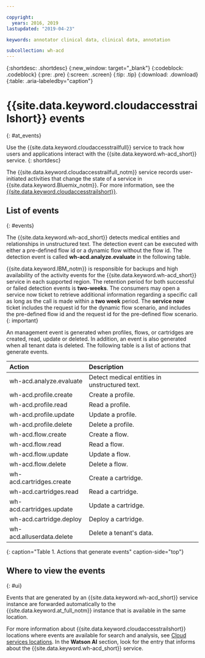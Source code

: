 ```yaml
---

copyright:
  years: 2016, 2019
lastupdated: "2019-04-23"

keywords: annotator clinical data, clinical data, annotation

subcollection: wh-acd
---
```


{:shortdesc: .shortdesc}
{:new_window: target="_blank"}
{:codeblock: .codeblock}
{:pre: .pre}
{:screen: .screen}
{:tip: .tip}
{:download: .download}
{:table: .aria-labeledby="caption"}

<!-- Name your file `at-events.md` and include it in the Reference nav group in your toc file. -->

# {{site.data.keyword.cloudaccesstrailshort}} events
{: #at_events}

Use the {{site.data.keyword.cloudaccesstrailfull}} service to track how users and applications interact with the {{site.data.keyword.wh-acd_short}} service.
{: shortdesc}

The {{site.data.keyword.cloudaccesstrailfull_notm}} service records user-initiated activities that change the state of a service in {{site.data.keyword.Bluemix_notm}}. For more information, see the [{{site.data.keyword.cloudaccesstrailshort}}](https://cloud.ibm.com/docs/activity-tracker?topic=activity-tracker-getting-started).

<!-- You can create different sections to group events by area. -->

## List of events
{: #events}

<!-- Make sure you introduce the table with a detailed description that immediately precedes it. For example, see https://cloud.ibm.com/docs/services/cloud-activity-tracker/services?topic=cloud-activity-tracker-cf. -->
The {{site.data.keyword.wh-acd_short}} detects medical entities and relationships in unstructured text. The detection event can be executed with either a pre-defined flow id or a dynamic flow without the flow id. The detection event is called **wh-acd.analyze.evaluate** in the following table. 

{{site.data.keyword.IBM_notm}} is responsible for backups and high availability of the activity events for the {{site.data.keyword.wh-acd_short}} service in each supported region. The retention period for both successful or failed detection events is **two-weeks**. The consumers may open a service now ticket to retrieve additional information regarding a specific call as long as the call is made within a **two week** period. The **service now** ticket includes the request id for the dynamic flow scenario, and includes the pre-defined flow id and the request id for the pre-defined flow scenario.
{: important}


An management event is generated when profiles, flows, or cartridges are created, read, update or deleted. In addition, an event is also generated when all tenant data is deleted. The following table is a list of actions that generate events.






| Action | Description |
|:-----------------|:-----------------|
| wh-acd.analyze.evaluate | Detect medical entities in unstructured text. | 
| wh-acd.profile.create | Create a profile. |
| wh-acd.profile.read   | Read   a profile. |
| wh-acd.profile.update | Update a profile. |
| wh-acd.profile.delete | Delete a profile. |
| wh-acd.flow.create | Create a flow. |
| wh-acd.flow.read   | Read   a flow. | 
| wh-acd.flow.update | Update a flow. |
| wh-acd.flow.delete | Delete a flow. |
| wh-acd.cartridges.create | Create a cartridge. | 
| wh-acd.cartridges.read   | Read   a cartridge. | 
| wh-acd.cartridges.update | Update a cartridge. |
| wh-acd.cartridge.deploy | Deploy a cartridge. |
| wh-acd.alluserdata.delete | Delete a tenant's data. |
{: caption="Table 1. Actions that generate events" caption-side="top"}

## Where to view the events
{: #ui}

Events that are generated by an {{site.data.keyword.wh-acd_short}} service instance are forwarded automatically to the {{site.data.keyword.at_full_notm}} instance that is available in the same location.

For more information about {{site.data.keyword.cloudaccesstrailshort}} locations where events are available for search and analysis, see [Cloud services locations](/docs/activity-tracker?topic=activity-tracker-cloud_services_locations#cloud_services_locations_watson_ai). In the **Watson AI** section, look for the entry that informs about the {{site.data.keyword.wh-acd_short}} service.
